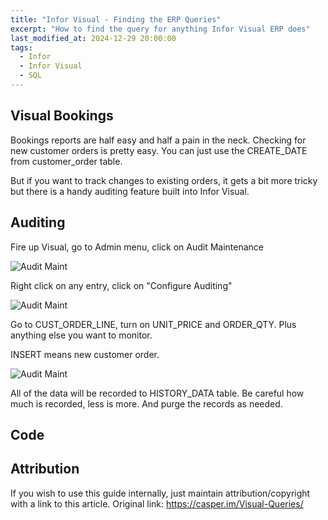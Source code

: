 ```yaml
---
title: "Infor Visual - Finding the ERP Queries"
excerpt: "How to find the query for anything Infor Visual ERP does"
last_modified_at: 2024-12-29 20:00:00
tags:
  - Infor
  - Infor Visual
  - SQL
---
```


## Visual Bookings

Bookings reports are half easy and half a pain in the neck. Checking for new customer orders is pretty easy. You can just use the CREATE_DATE from customer_order table. 

But if you want to track changes to existing orders, it gets a bit more tricky but there is a handy auditing feature built into Infor Visual.


## Auditing

Fire up Visual, go to Admin menu, click on Audit Maintenance

![Audit Maint](/images/posts/booking/bookings03.png)

Right click on any entry, click on "Configure Auditing"

![Audit Maint](/images/posts/booking/bookings02.png)

Go to CUST_ORDER_LINE, turn on UNIT_PRICE and ORDER_QTY. Plus anything else you want to monitor. 

INSERT means new customer order.

![Audit Maint](/images/posts/booking/bookings01.png)

All of the data will be recorded to HISTORY_DATA table. Be careful how much is recorded, less is more. And purge the records as needed.


## Code

## Attribution

If you wish to use this guide internally, just maintain attribution/copyright with a link to this article. 
Original link: https://casper.im/Visual-Queries/